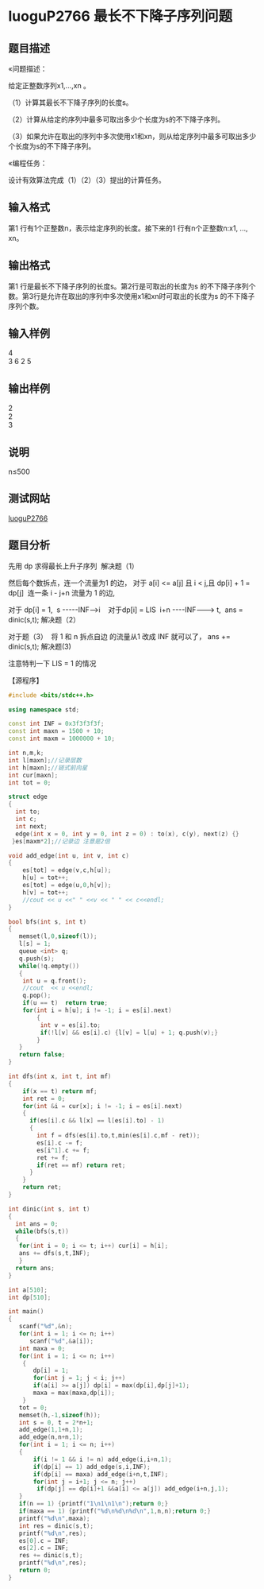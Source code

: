# luoguP2766 最长不下降子序列问题


## 题目描述

«问题描述：

给定正整数序列x1,...,xn 。

（1）计算其最长不下降子序列的长度s。

（2）计算从给定的序列中最多可取出多少个长度为s的不下降子序列。

（3）如果允许在取出的序列中多次使用x1和xn，则从给定序列中最多可取出多少个长度为s的不下降子序列。

«编程任务：

设计有效算法完成（1）（2）（3）提出的计算任务。

## 输入格式

第1 行有1个正整数n，表示给定序列的长度。接下来的1 行有n个正整数n:x1, ..., xn。

## 输出格式

第1 行是最长不下降子序列的长度s。第2行是可取出的长度为s 的不下降子序列个数。第3行是允许在取出的序列中多次使用x1和xn时可取出的长度为s 的不下降子序列个数。

## 输入样例

  4  
  3 6 2 5

## 输出样例

2  
2  
3  

## 说明

n≤500

## 测试网站

[luoguP2766](https://www.luogu.org/problemnew/show/P2766)



## 题目分析

先用 dp 求得最长上升子序列  解决题（1）

然后每个数拆点，连一个流量为1 的边， 对于 a[i] <= a[j] 且 i < j,且 dp[i] + 1 = dp[j]  连一条 i - j+n 流量为 1 的边,

对于 dp[i] = 1,  s -----INF-->i    对于dp[i] = LIS  i+n ----INF---> t,  ans = dinic(s,t); 解决题（2）

对于题（3）  将 1 和 n 拆点自边 的流量从1 改成 INF 就可以了， ans += dinic(s,t); 解决题(3)

注意特判一下 LIS = 1 的情况


【源程序】

```c++
#include <bits/stdc++.h>

using namespace std;

const int INF = 0x3f3f3f3f;
const int maxn = 1500 + 10;
const int maxm = 1000000 + 10;

int n,m,k;
int l[maxn];//记录层数
int h[maxn];//链式前向星
int cur[maxn];
int tot = 0;

struct edge
{
  int to;
  int c;
  int next;
  edge(int x = 0, int y = 0, int z = 0) : to(x), c(y), next(z) {}
 }es[maxm*2];//记录边 注意是2倍

void add_edge(int u, int v, int c)
{
    es[tot] = edge(v,c,h[u]);
    h[u] = tot++;
    es[tot] = edge(u,0,h[v]);
    h[v] = tot++;
    //cout << u <<" " <<v << " " << c<<endl;
}

bool bfs(int s, int t)
{
   memset(l,0,sizeof(l));
   l[s] = 1;
   queue <int> q;
   q.push(s);
   while(!q.empty())
   {
    int u = q.front();
    //cout  << u <<endl;
    q.pop();
    if(u == t)  return true;
    for(int i = h[u]; i != -1; i = es[i].next)
        {
         int v = es[i].to;
         if(!l[v] && es[i].c) {l[v] = l[u] + 1; q.push(v);}
        }
   }
   return false;
}

int dfs(int x, int t, int mf)
{
    if(x == t) return mf;
    int ret = 0;
    for(int &i = cur[x]; i != -1; i = es[i].next)
    {
      if(es[i].c && l[x] == l[es[i].to] - 1)
      {
        int f = dfs(es[i].to,t,min(es[i].c,mf - ret));
        es[i].c -= f;
        es[i^1].c += f;
        ret += f;
        if(ret == mf) return ret;
      }
    }
    return ret;
}

int dinic(int s, int t)
{
  int ans = 0;
  while(bfs(s,t))
  {
   for(int i = 0; i <= t; i++) cur[i] = h[i];
   ans += dfs(s,t,INF);
   }
  return ans;
}

int a[510];
int dp[510];

int main()
{
   scanf("%d",&n);
   for(int i = 1; i <= n; i++)
      scanf("%d",&a[i]);
   int maxa = 0;
   for(int i = 1; i <= n; i++)
    {
       dp[i] = 1;
       for(int j = 1; j < i; j++)
       if(a[i] >= a[j]) dp[i] = max(dp[i],dp[j]+1);
       maxa = max(maxa,dp[i]);
    }
   tot = 0;
   memset(h,-1,sizeof(h));
   int s = 0, t = 2*n+1;
   add_edge(1,1+n,1);
   add_edge(n,n+n,1);
   for(int i = 1; i <= n; i++)
   {
       if(i != 1 && i != n) add_edge(i,i+n,1);
       if(dp[i] == 1) add_edge(s,i,INF);
       if(dp[i] == maxa) add_edge(i+n,t,INF);
       for(int j = i+1; j <= n; j++)
        if(dp[j] == dp[i]+1 &&a[i] <= a[j]) add_edge(i+n,j,1);
   }
   if(n == 1) {printf("1\n1\n1\n");return 0;}
   if(maxa == 1) {printf("%d\n%d\n%d\n",1,n,n);return 0;}
   printf("%d\n",maxa);
   int res = dinic(s,t);
   printf("%d\n",res);
   es[0].c = INF;
   es[2].c = INF;
   res += dinic(s,t);
   printf("%d\n",res);
   return 0;
}

```
